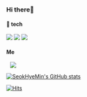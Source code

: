 ### Hi there👋
 

#### 📌 tech 

<img src="https://img.shields.io/badge/JAVA-007396?style=flat&logo=JAVA&logoColor=white"/> <img src="https://img.shields.io/badge/Spring-6DB33F?style=flat&logo=Spring&logoColor=white"/> 
<img src="https://img.shields.io/badge/PostgreSQL-4169E1?style=flat&logo=PostgreSQL&logoColor=white"/> 
<br>
 
 #### Me 
 <a href="https://velog.io/@hyeming">
    <img src="http://img.shields.io/badge/-Velog-20C997?style=flat&logo=Vector Logo Zone&link=https://velog.io/@hyeming"style="height : auto; margin-left : 10px; margin-right : 10px;"/>

![SeokHyeMin's GitHub stats](https://github-readme-stats.vercel.app/api?username=SeokHyeMin&show_icons=true&theme=flag-india)

[![Hits](https://hits.seeyoufarm.com/api/count/incr/badge.svg?url=https%3A%2F%2Fgithub.com%2FSeokHyeMin&count_bg=%2379C83D&title_bg=%23555555&icon=&icon_color=%23E7E7E7&title=hits&edge_flat=false)](https://hits.seeyoufarm.com)
